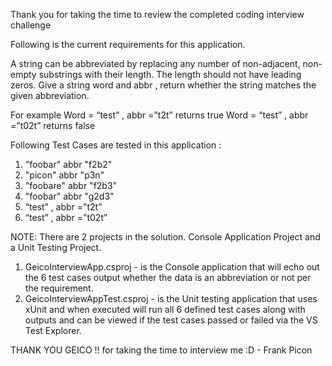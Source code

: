 Thank you for taking the time to review the completed coding interview challenge 

Following is the current requirements for this application. 

A string can be abbreviated by replacing any number of non-adjacent, 
non-empty substrings with their length. The length should not have leading zeros.
Give a string word and abbr , return whether the string matches the given abbreviation. 

For example
Word = “test” , abbr =”t2t”         returns true
Word = “test” , abbr =”t02t”         returns false

Following Test Cases are tested in this application : 
1) "foobar" abbr "f2b2"
2) "picon"  abbr "p3n"
3) "foobare" abbr "f2b3"
4) "foobar" abbr "g2d3"
5) “test” , abbr =”t2t”
6) “test” , abbr =”t02t”
   
NOTE:
There are 2 projects in the solution. Console Application Project and a Unit Testing Project.
  1. GeicoInterviewApp.csproj - is the Console application that will echo out the 6 test cases output whether the data is an abbreviation or not per the requirement.
  2.  GeicoInterviewAppTest.csproj - is the Unit testing application that uses xUnit and when executed will run all 6 defined test cases along with outputs and can be viewed if the test cases passed or failed via the VS Test Explorer.

THANK YOU GEICO !! for taking the time to interview me :D - Frank Picon 
